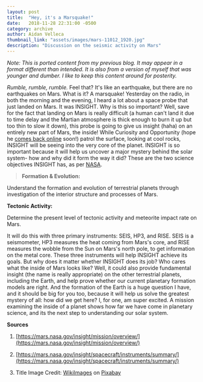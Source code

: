 ```yaml
---
layout: post
title:  "Hey, it's a Marsquake!"
date:   2018-11-28 22:31:00 -0500
category: archive
author: Aidan Velleca
thumbnail_link: "assets/images/mars-11012_1920.jpg"
description: "Discussion on the seismic activity on Mars"
---
```

*Note: This is ported content from my previous blog. It may appear in a format different than intended. It is also from a version of myself that was younger and dumber. I like to keep this content around for posterity.*

_Rumble, rumble, rumble._ Feel that? It's like an earthquake, but there are no earthquakes on Mars. What is it? A marsquake! Yesterday on the radio, in both the morning and the evening, I heard a lot about a space probe that just landed on Mars. It was INSIGHT. Why is this so important? Well, save for the fact that landing on Mars is really difficult (a human can't land it due to time delay and the Martian atmosphere is thick enough to burn it up but too thin to slow it down), this probe is going to give us insight (haha) on an entirely new part of Mars, the inside! While Curiosity and Opportunity (hope he [comes back online](https://www.cbsnews.com/news/no-word-from-mars-rover-opportunity-as-dust-storm-worsens/) soon!) patrol the surface, looking at cool rocks, INSIGHT will be seeing into the very core of the planet. INSIGHT is so important because it will help us uncover a major mystery behind the solar system- how and why did it form the way it did? These are the two science objectives INSIGHT has, as per [NASA](https://mars.nasa.gov/insight/mission/overview/).

> **Formation & Evolution:** 

Understand the formation and evolution of terrestrial planets through investigation of the interior structure and processes of Mars. 

**Tectonic Activity:** 

Determine the present level of tectonic activity and meteorite impact rate on Mars.

It will do this with three primary instruments: SEIS, HP3, and RISE. SEIS is a seismometer, HP3 measures the heat coming from Mars's core, and RISE measures the wobble from the Sun on Mars's north pole, to get information on the metal core. These three instruments will help INSIGHT achieve its goals. But why does it matter whether INSIGHT does its job? Who cares what the inside of Mars looks like? Well, it could also provide fundamental insight (the name is really appropriate) on the other terrestrial planets, including the Earth, and help prove whether our current planetary formation models are right. And the formation of the Earth is a huge question I have, and it should be big for you too, because it will help us solve the greatest mystery of all: how did we get here? I, for one, am super excited. A mission examining the inside of a planet shows how far we have come in planetary science, and its the next step to understanding our solar system. 

**Sources**

1.  [https://mars.nasa.gov/insight/mission/overview/](https://mars.nasa.gov/insight/mission/overview/)

2.  [https://mars.nasa.gov/insight/spacecraft/instruments/summary/](https://mars.nasa.gov/insight/spacecraft/instruments/summary/)

3.  Title Image Credit: [WikiImages](https://pixabay.com/en/users/WikiImages-1897/) on [Pixabay](https://pixabay.com/en/mars-red-planet-planet-starry-sky-11012/)